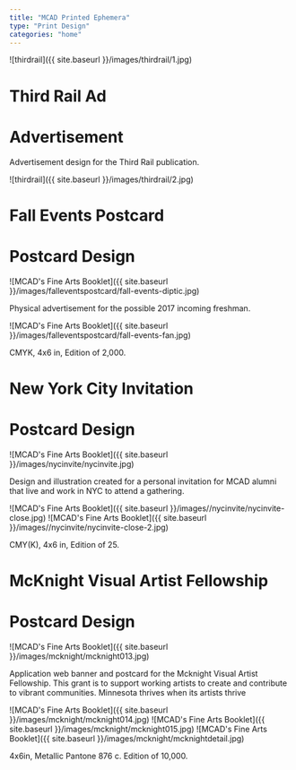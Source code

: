 ```yaml
---
title: "MCAD Printed Ephemera"
type: "Print Design"
categories: "home"
---
```


![thirdrail]({{ site.baseurl }}/images/thirdrail/1.jpg)

# Third Rail Ad

# Advertisement

Advertisement design for the Third Rail publication.

![thirdrail]({{ site.baseurl }}/images/thirdrail/2.jpg)


<!-- remember to chang the .content #fall-events-postcard in _home.scss in orcer for the style to work ya dingus -->

# Fall Events Postcard

# Postcard Design

![MCAD's Fine Arts Booklet]({{ site.baseurl }}/images/falleventspostcard/fall-events-diptic.jpg)

Physical advertisement for the possible 2017 incoming freshman.

![MCAD's Fine Arts Booklet]({{ site.baseurl }}/images/falleventspostcard/fall-events-fan.jpg)

CMYK, 4x6 in, Edition of 2,000.

# New York City Invitation

# Postcard Design

![MCAD's Fine Arts Booklet]({{ site.baseurl }}/images/nycinvite/nycinvite.jpg)

Design and illustration created for a personal invitation for MCAD alumni that live and work in NYC to attend a gathering.

![MCAD's Fine Arts Booklet]({{ site.baseurl }}/images//nycinvite/nycinvite-close.jpg)
![MCAD's Fine Arts Booklet]({{ site.baseurl }}/images//nycinvite/nycinvite-close-2.jpg)

CMY(K), 4x6 in, Edition of 25.


# McKnight Visual Artist Fellowship

# Postcard Design

![MCAD's Fine Arts Booklet]({{ site.baseurl }}/images/mcknight/mcknight013.jpg)

Application web banner and postcard for the Mcknight Visual Artist Fellowship. This grant is to support working artists to create and contribute to vibrant communities. Minnesota thrives when its artists thrive

![MCAD's Fine Arts Booklet]({{ site.baseurl }}/images/mcknight/mcknight014.jpg)
![MCAD's Fine Arts Booklet]({{ site.baseurl }}/images/mcknight/mcknight015.jpg)
![MCAD's Fine Arts Booklet]({{ site.baseurl }}/images/mcknight/mcknightdetail.jpg)

4x6in, Metallic Pantone 876 c. Edition of 10,000.
